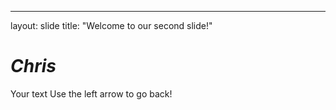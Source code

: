 
---
layout: slide
title: "Welcome to our second slide!"
# _Chris_
Your text
Use the left arrow to go back!
